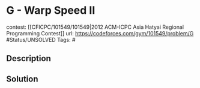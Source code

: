 # G - Warp Speed II

contest: [[CFICPC/101549/101549|2012 ACM-ICPC Asia Hatyai Regional Programming Contest]]
url: https://codeforces.com/gym/101549/problem/G
#Status/UNSOLVED
Tags: #

## Description

## Solution

